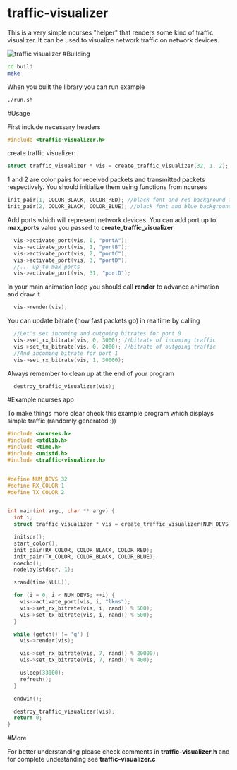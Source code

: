 # traffic-visualizer

This is a very simple ncurses "helper" that renders some kind of traffic visualizer. 
It can be used to visualize network traffic on network devices.

![traffic visualizer](/anim.gif?raw=true "Traffic visualizer")
#Building

```bash
cd build
make
```

When you built the library you can run example

```bash
./run.sh
```

#Usage

First include necessary headers

```c
#include <traffic-visualizer.h>
```

create traffic visualizer:

```c
struct traffic_visualizer * vis = create_traffic_visualizer(32, 1, 2);
```

1 and 2 are color pairs for received packets and transmitted packets respectively.
You should initialize them using functions from ncurses

```c
init_pair(1, COLOR_BLACK, COLOR_RED); //black font and red background for received packets
init_pair(2, COLOR_BLACK, COLOR_BLUE); //black font and blue background for transmitted packets
```

Add ports which will represent network devices. You can add port up to **max_ports**
value you passed to **create_traffic_visualizer**

```c
  vis->activate_port(vis, 0, "portA");
  vis->activate_port(vis, 1, "portB");
  vis->activate_port(vis, 2, "portC");
  vis->activate_port(vis, 3, "portD");
  //... up to max_ports
  vis->activate_port(vis, 31, "portD");
```

In your main animation loop you should call **render** to advance animation
and draw it

```c
  vis->render(vis); 
```

You can update bitrate (how fast packets go) in realtime by calling

```c
  //Let's set incoming and outgoing bitrates for port 0
  vis->set_rx_bitrate(vis, 0, 3000); //bitrate of incoming traffic
  vis->set_tx_bitrate(vis, 0, 2000); //bitrate of outgoing traffic
  //And incoming bitrate for port 1
  vis->set_rx_bitrate(vis, 1, 30000);
```

Always remember to clean up at the end of your program

```c
  destroy_traffic_visualizer(vis);
```

#Example ncurses app

To make things more clear check this example program which displays
simple traffic (randomly generated :))

```c
#include <ncurses.h>
#include <stdlib.h>
#include <time.h>
#include <unistd.h>
#include <traffic-visualizer.h>


#define NUM_DEVS 32
#define RX_COLOR 1
#define TX_COLOR 2


int main(int argc, char ** argv) {
  int i;
  struct traffic_visualizer * vis = create_traffic_visualizer(NUM_DEVS, RX_COLOR, TX_COLOR);

  initscr();
  start_color();
  init_pair(RX_COLOR, COLOR_BLACK, COLOR_RED);
  init_pair(TX_COLOR, COLOR_BLACK, COLOR_BLUE);
  noecho();
  nodelay(stdscr, 1);

  srand(time(NULL));

  for (i = 0; i < NUM_DEVS; ++i) {
    vis->activate_port(vis, i, "lkms");
    vis->set_rx_bitrate(vis, i, rand() % 500);
    vis->set_tx_bitrate(vis, i, rand() % 500);
  }

  while (getch() != 'q') {
    vis->render(vis);

    vis->set_rx_bitrate(vis, 7, rand() % 20000);
    vis->set_tx_bitrate(vis, 7, rand() % 400);

    usleep(33000);
    refresh();
  }

  endwin();

  destroy_traffic_visualizer(vis);
  return 0;
}
```

#More

For better understanding please check comments in **traffic-visualizer.h**
and for complete undestanding see **traffic-visualizer.c**
